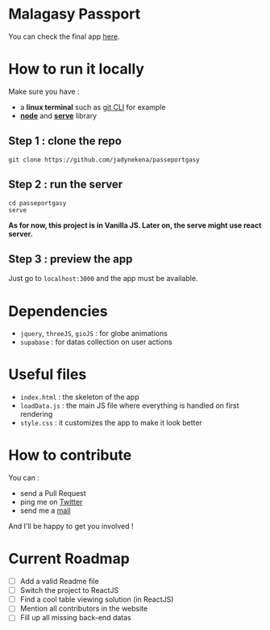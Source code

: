 # Malagasy Passport
You can check the final app [here](https://malagasypassport.ml).

# How to run it locally
Make sure you have :
- a **linux terminal** such as [git CLI](https://git-scm.com/downloads) for example
- [**node**](https://nodejs.org/en/download/) and [**serve**](https://www.npmjs.com/package/serve) library
## Step 1 : clone the repo
```
git clone https://github.com/jadynekena/passeportgasy
```

## Step 2 : run the server
```
cd passeportgasy
serve
```
**As for now, this project is in Vanilla JS. Later on, the serve might use react server.**

## Step 3 : preview the app
Just go to `localhost:3000` and the app must be available.

# Dependencies
- `jquery`, `threeJS`, `gioJS` : for globe animations
- `supabase` : for datas collection on user actions

# Useful files
- `index.html` : the skeleton of the app
- `loadData.js` : the main JS file where everything is handled on first rendering
- `style.css` : it customizes the app to make it look better

# How to contribute
You can :
- send a Pull Request
- ping me on [Twitter](https://twitter.com/JadyRama)
- send me a [mail](mailto:contact@jadynekena.com)

And I'll be happy to get you involved !

# Current Roadmap
- [ ] Add a valid Readme file
- [ ] Switch the project to ReactJS
- [ ] Find a cool table viewing solution (in ReactJS)
- [ ] Mention all contributors in the website
- [ ] Fill up all missing back-end datas 